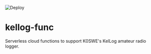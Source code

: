 ![Deploy](https://github.com/k0swe/kellog-func/workflows/Deploy/badge.svg?branch=main)

# kellog-func

Serverless cloud functions to support K0SWE's KelLog amateur radio logger.
